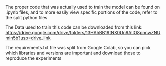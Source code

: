 The proper code that was actually used to train the model can be found on .ipynb files, and to more easily view specific portions of the code, refer to the split python files

The Data used to train this code can be downloaded from this link: https://drive.google.com/drive/folders/13HAhBB19tNX0Un9AIIO8pnnwZNUmin5b?usp=drive_link

The requirements.txt file was split from Google Colab, so you can pick which libraries and versions are important and download those to reproduce the experiments

